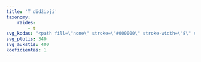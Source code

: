 ```yaml
---
title: 'T didžioji'
taxonomy:
    raides:
        - t
svg_kodas: "<path fill=\"none\" stroke=\"#000000\" stroke-width=\"8\" stroke-linecap=\"round\" stroke-linejoin=\"round\" stroke-miterlimit=\"10\" d=\"M271.2,56.9c0,0-94.3,182.5-108.9,205.2c-32.9,51.3-67.1,59.3-71.4,16.2\"/>\r\n<path fill=\"none\" stroke=\"#000000\" stroke-width=\"8\" stroke-linecap=\"round\" stroke-linejoin=\"round\" stroke-miterlimit=\"10\" d=\"M200.1,83.1c8.4-16.6,34.1-28.6,52.4-29.2c33.5-1.2,25.7,16.8,49.5,16.5c16.1-0.3,25.2-9.7,28.2-14.3\"/>"
svg_plotis: 340
svg_aukstis: 400
koeficientas: 1
---
```


